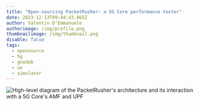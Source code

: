 ```yaml
---
title: "Open-sourcing PacketRusher: a 5G Core performance tester"
date: 2023-12-13T09:44:43.865Z
author: Valentin D'Emmanuele
authorimage: /img/profile.png
thumbnailimage: /img/thumbnail.png
disable: false
tags:
  - opensource
  - 5g
  - gnodeb
  - ue
  - simulator
---
```

![High-level diagram of the PacketRusher's architecture and its interaction with a 5G Core's AMF and UPF](/img/packetrusher-architecture.png "High-level diagram of the PacketRusher's architecture")
